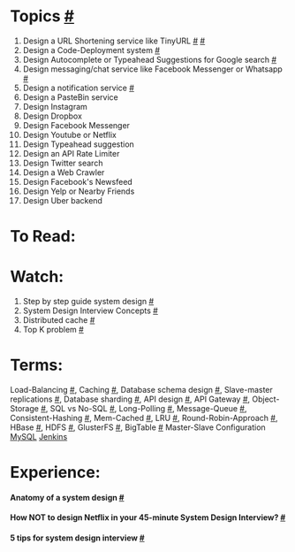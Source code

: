 # Topics [#](https://www.educative.io/courses/grokking-the-system-design-interview)

1. Design a URL Shortening service like TinyURL [#](https://www.educative.io/courses/grokking-the-system-design-interview/m2ygV4E81AR) [#](https://www.youtube.com/watch?v=fMZMm_0ZhK4)
2. Design a Code-Deployment system [#](https://www.youtube.com/watch?v=q0KGYwNbf-0)
3. Design Autocomplete or Typeahead Suggestions for Google search [#](https://www.youtube.com/watch?v=us0qySiUsGU)
4. Design messaging/chat service like Facebook Messenger or Whatsapp [#](https://www.youtube.com/watch?v=zKPNUMkwOJE)
5. Design a notification service [#](https://www.youtube.com/watch?v=bBTPZ9NdSk8)
6. Design a PasteBin service
7. Design Instagram
8. Design Dropbox
9. Design Facebook Messenger
10. Design Youtube or Netflix
11. Design Typeahead suggestion
12. Design an API Rate Limiter
13. Design Twitter search
14. Design a Web Crawler
15. Design Facebook's Newsfeed
16. Design Yelp or Nearby Friends
17. Design Uber backend

# To Read:

# Watch:

1. Step by step guide system design [#](https://www.youtube.com/watch?v=bUHFg8CZFws)
2. System Design Interview Concepts [#](https://www.youtube.com/watch?v=REB_eGHK_P4)
3. Distributed cache [#](https://www.youtube.com/watch?v=iuqZvajTOyA)
4. Top K problem [#](https://www.youtube.com/watch?v=kx-XDoPjoHw)

# Terms:

Load-Balancing [#](), Caching [#](), Database schema design [#](), Slave-master replications [#](), Database sharding [#](), API design [#](), API Gateway [#](https://www.youtube.com/watch?v=vHQqQBYJtLI), Object-Storage [#](https://en.wikipedia.org/wiki/Object_storage), SQL vs No-SQL [#](https://www.geeksforgeeks.org/difference-between-sql-and-nosql/), Long-Polling [#](https://en.wikipedia.org/wiki/Push_technology#Long_polling), Message-Queue [#](https://en.wikipedia.org/wiki/Message_queue), Consistent-Hashing [#](), Mem-Cached [#](https://en.wikipedia.org/wiki/Memcached), LRU [#](https://en.wikipedia.org/wiki/Cache_replacement_policies#LRU), Round-Robin-Approach [#](https://en.wikipedia.org/wiki/Round-robin_scheduling), HBase [#](https://en.wikipedia.org/wiki/Apache_HBase), HDFS [#](https://en.wikipedia.org/wiki/Apache_Hadoop#HDFS), GlusterFS [#](https://en.wikipedia.org/wiki/GlusterFS), BigTable [#](https://en.wikipedia.org/wiki/Bigtable)
Master-Slave Configuration [MySQL](https://www.youtube.com/watch?v=JXDuVypcHNA) [Jenkins](https://www.youtube.com/watch?v=e2RkeISsDVE)

# Experience:
#### Anatomy of a system design [#](https://hackernoon.com/anatomy-of-a-system-design-interview-4cb57d75a53f)
#### How NOT to design Netflix in your 45-minute System Design Interview? [#](https://hackernoon.com/how-not-to-design-netflix-in-your-45-minute-system-design-interview-64953391a054)
#### 5 tips for system design interview [#](https://www.youtube.com/watch?v=CtmBGH8MkX4)
